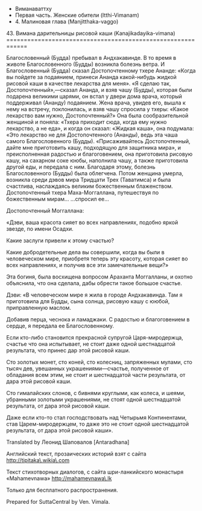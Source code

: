 









* Виманаваттху
* Первая часть\. Женские обители \(Itthi\-Vimanam\)
* 4\. Малиновая глава \(Manjitthaka\-vaggo\)


43\. Вимана дарительницы рисовой каши \(Kanajikadayika\-vimana\)
\=\=\=\=\=\=\=\=\=\=\=\=\=\=\=\=\=\=\=\=\=\=\=\=\=\=\=\=\=\=\=\=\=\=\=\=\=\=\=\=\=\=\=\=\=\=\=\=\=\=\=\=\=\=\=\=\=\=\=\=



Благословенный \(Будда\) пребывал в Андхакавинде\. В то время в животе Благословенного \(Будды\) возникла болезнь ветра\. И Благословенный \(Будда\) сказал Достопочтенному тхере Ананде: «Когда вы пойдете за подаянием, принеси Ананда какой\-нибудь жидкой рисовой каши в качестве лекарства для меня»\. «Я сделаю так, Достопочтенный»,—сказал Ананда, и взяв чашу \(Будды\), которая были подарена великими царями, он встал у двери дома врача, который поддерживал \(Ананду\) подаянием\. Жена врача, увидев его, вышла к нему на встречу, поклонилась, и взяв чашу спросила у тхеры: «Какое лекарство вам нужно, Достопочтенный?» Она была сообразительной женщиной и поняла: «Тхера приходит сюда, когда ему нужно лекарство, а не еда», и когда он сказал: «Жидкая каша», она подумала: «Это лекарство не для Достопочтенного \(Ананды\), ведь эта чаша самого Благословенного \(Будды\)\. «Присаживайтесь Достопочтенный, дайте мне приготовить кашу, подходящую для защитника мира», и преисполненная радостью и благоговением, она приготовила рисовую кашу, на сахарном соке ююбы, наполнила чашу, а также приготовила другой еды, и передала с ним\. Благодаря этому, болезнь Благословенного \(Будды\) была облегчена\. Потом женщина умерла, возникла среди дэвов мира Тридцати Трех \(Таватимса\) и была счастлива, наслаждаясь великим божественным блаженством\. Достопочтенный тхера Маха\-Моггаллана, путешествуя по божественным мирам… …спросил ее…


Достопочтенный Моггаллана:


«Дэви, ваша красота сияет во всех направлениях, подобно яркой звезде, по имени Осадхи\.


Какие заслуги привели к этому счастью?


Какие добродетельные дела вы совершили, когда вы были в человеческом мире, приобретя теперь эту красоту, которая сияет во всех направлениях, и получив все эти замечательные вещи?»


Эта богиня, была восхищена вопросом Араханта Моггалланы, и охотно объяснила, что она сделала, дабы обрести такое большое счастье\.


Дэви: «В человеческом мире я жила в городе Андхакавинда\. Там я приготовила для Будды, сына солнца, рисовую кашу с ююбой, приправленную маслом\.


Добавив перца, чеснока и ламаджаки\. С радостью и благоговением в сердце, я передала ее Благословенному\.


Если кто\-либо становится прекрасной супругой Царя\-миродержца, счастье что она испытывает, не стоит даже одной шестнадцатой результата, что принес дар этой рисовой каши\.


Сто золотых монет, сто коней, сто колесниц, запряженных мулами, сто тысяч дев, увешанных украшениями—счастье, полученное от обладания всем этим, не стоит и шестнадцатой части результата, от дара этой рисовой каши\.


Сто гималайских слонов, с бивнями круглыми, как колеса, и шеями, убранными золотыми украшениями, не стоят одной шестнадцатой результата, от дара этой рисовой каши\.


Даже если кто\-то стал господствовать над Четырьмя Континентами, став Царем\-миродержцем, то даже это не стоит одной шестнадцатой результата, от дара этой рисовой каши»\.



Translated by Леонид Шаповалов \[Antaradhana\]


Английский текст, прозаических историй взят с сайта <http://tipitaka\.wikia\.com>


Текст стихотворных диалогов, с сайта шри\-ланкийского монастыря «Mahamevnawa» <http://mahamevnawa\.lk>


Только для бесплатного распространения\.


Prepared for SuttaCentral by Ven\. Vimala\.






